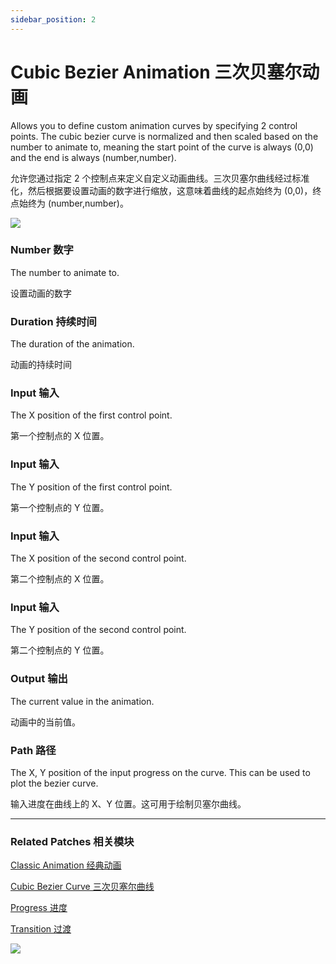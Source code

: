 ```yaml
---
sidebar_position: 2
---
```


# Cubic Bezier Animation 三次贝塞尔动画

Allows you to define custom animation curves by specifying 2 control points. The cubic bezier curve is normalized and then scaled based on the number to animate to, meaning the start point of the curve is always (0,0) and the end is always (number,number).

允许您通过指定 2 个控制点来定义自定义动画曲线。三次贝塞尔曲线经过标准化，然后根据要设置动画的数字进行缩放，这意味着曲线的起点始终为 (0,0)，终点始终为 (number,number)。

![](https://s3.us-west-2.amazonaws.com/secure.notion-static.com/9df1b196-c856-45db-8fdf-33b86280ad2b/Untitled.png?X-Amz-Algorithm=AWS4-HMAC-SHA256&X-Amz-Content-Sha256=UNSIGNED-PAYLOAD&X-Amz-Credential=AKIAT73L2G45EIPT3X45%2F20220602%2Fus-west-2%2Fs3%2Faws4_request&X-Amz-Date=20220602T151142Z&X-Amz-Expires=86400&X-Amz-Signature=60f0a5df10bba98448f44c39a89868a97721bb6bcf02d673e99d45781d7faff1&X-Amz-SignedHeaders=host&response-content-disposition=filename%20%3D%22Untitled.png%22&x-id=GetObject)

### Number  数字

The number to animate to.

设置动画的数字

### Duration 持续时间

The duration of the animation.

动画的持续时间

### Input 输入

The X position of the first control point.

第一个控制点的 X 位置。

### Input 输入

The Y position of the first control point.

第一个控制点的 Y 位置。

### Input 输入

The X position of the second control point.

第二个控制点的 X 位置。

### Input 输入

The Y position of the second control point.

第二个控制点的 Y 位置。

### Output 输出

The current value in the animation.

动画中的当前值。

### Path 路径

The X, Y position of the input progress on the curve. This can be used to plot the bezier curve.

输入进度在曲线上的 X、Y 位置。这可用于绘制贝塞尔曲线。

---

### Related Patches 相关模块

[Classic Animation 经典动画](./Classic%20Animation)

[Cubic Bezier Curve 三次贝塞尔曲线](./Cubic%20Bezier%20Curve)

[Progress 进度](../Utility/Progress)

[Transition 过渡](../Utility/Transition)

![](https://s3.us-west-2.amazonaws.com/secure.notion-static.com/f97aaa67-f8a9-47de-aa1a-18d68657dbfe/Untitled.png?X-Amz-Algorithm=AWS4-HMAC-SHA256&X-Amz-Content-Sha256=UNSIGNED-PAYLOAD&X-Amz-Credential=AKIAT73L2G45EIPT3X45%2F20220602%2Fus-west-2%2Fs3%2Faws4_request&X-Amz-Date=20220602T151158Z&X-Amz-Expires=86400&X-Amz-Signature=3144a15bc5b0b4a702d497044557f0375b2d83efa45b91259523bf91038b5d4c&X-Amz-SignedHeaders=host&response-content-disposition=filename%20%3D%22Untitled.png%22&x-id=GetObject)

